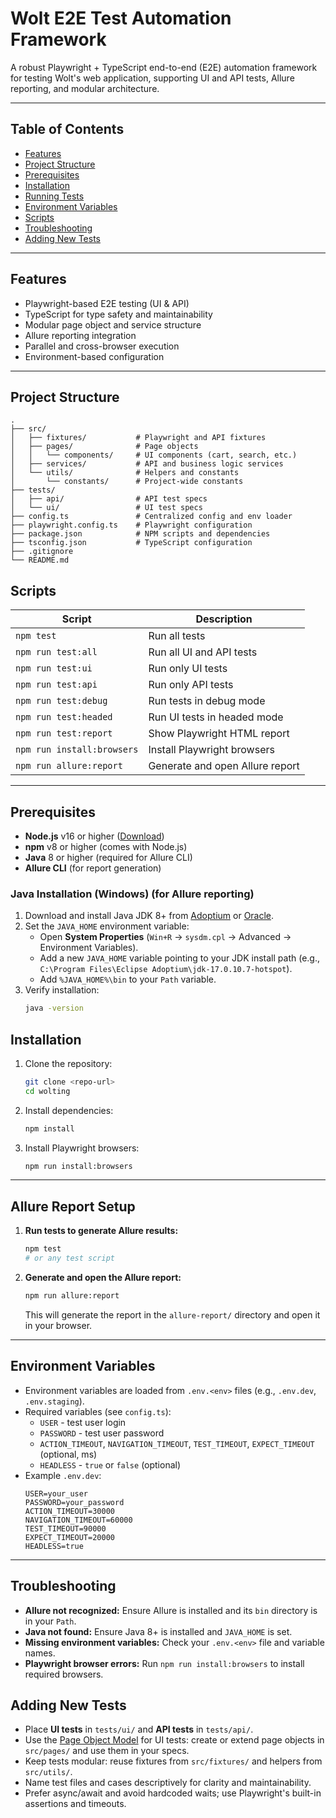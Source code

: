 # Wolt E2E Test Automation Framework

A robust Playwright + TypeScript end-to-end (E2E) automation framework for testing Wolt's web application, supporting UI and API tests, Allure reporting, and modular architecture.

---

## Table of Contents
- [Features](#features)
- [Project Structure](#project-structure)
- [Prerequisites](#prerequisites)
- [Installation](#installation)
- [Running Tests](#running-tests)
- [Environment Variables](#environment-variables)
- [Scripts](#scripts)
- [Troubleshooting](#troubleshooting)
- [Adding New Tests](#adding-new-tests)

---

## Features
- Playwright-based E2E testing (UI & API)
- TypeScript for type safety and maintainability
- Modular page object and service structure
- Allure reporting integration
- Parallel and cross-browser execution
- Environment-based configuration

---

## Project Structure
```
.
├── src/
│   ├── fixtures/           # Playwright and API fixtures
│   ├── pages/              # Page objects
│   │   └── components/     # UI components (cart, search, etc.)
│   ├── services/           # API and business logic services
│   └── utils/              # Helpers and constants
│       └── constants/      # Project-wide constants
├── tests/
│   ├── api/                # API test specs
│   └── ui/                 # UI test specs
├── config.ts               # Centralized config and env loader
├── playwright.config.ts    # Playwright configuration
├── package.json            # NPM scripts and dependencies
├── tsconfig.json           # TypeScript configuration
├── .gitignore
└── README.md
```
## Scripts
| Script              | Description                                 |
|---------------------|---------------------------------------------|
| `npm test`          | Run all tests                               |
| `npm run test:all`  | Run all UI and API tests                    |
| `npm run test:ui`   | Run only UI tests                           |
| `npm run test:api`  | Run only API tests                          |
| `npm run test:debug`| Run tests in debug mode                     |
| `npm run test:headed`| Run UI tests in headed mode                |
| `npm run test:report`| Show Playwright HTML report                |
| `npm run install:browsers`| Install Playwright browsers           |
| `npm run allure:report`| Generate and open Allure report           |

---

## Prerequisites
- **Node.js** v16 or higher ([Download](https://nodejs.org/))
- **npm** v8 or higher (comes with Node.js)
- **Java** 8 or higher (required for Allure CLI)
- **Allure CLI** (for report generation)

### Java Installation (Windows) (for Allure reporting)
1. Download and install Java JDK 8+ from [Adoptium](https://adoptium.net/) or [Oracle](https://www.oracle.com/java/technologies/downloads/).
2. Set the `JAVA_HOME` environment variable:
   - Open **System Properties** (`Win+R` → `sysdm.cpl` → Advanced → Environment Variables).
   - Add a new `JAVA_HOME` variable pointing to your JDK install path (e.g., `C:\Program Files\Eclipse Adoptium\jdk-17.0.10.7-hotspot`).
   - Add `%JAVA_HOME%\bin` to your `Path` variable.
3. Verify installation:
   ```sh
   java -version
   ```

## Installation
1. Clone the repository:
   ```sh
   git clone <repo-url>
   cd wolting
   ```
2. Install dependencies:
   ```sh
   npm install
   ```
3. Install Playwright browsers:
   ```sh
   npm run install:browsers
   ```

---

## Allure Report Setup
1. **Run tests to generate Allure results:**
   ```sh
   npm test
   # or any test script
   ```
2. **Generate and open the Allure report:**
   ```sh
   npm run allure:report
   ```
   This will generate the report in the `allure-report/` directory and open it in your browser.

---

## Environment Variables
- Environment variables are loaded from `.env.<env>` files (e.g., `.env.dev`, `.env.staging`).
- Required variables (see `config.ts`):
  - `USER` - test user login
  - `PASSWORD` - test user password
  - `ACTION_TIMEOUT`, `NAVIGATION_TIMEOUT`, `TEST_TIMEOUT`, `EXPECT_TIMEOUT` (optional, ms)
  - `HEADLESS` - `true` or `false` (optional)
- Example `.env.dev`:
  ```env
  USER=your_user
  PASSWORD=your_password
  ACTION_TIMEOUT=30000
  NAVIGATION_TIMEOUT=60000
  TEST_TIMEOUT=90000
  EXPECT_TIMEOUT=20000
  HEADLESS=true
  ```

---

## Troubleshooting
- **Allure not recognized:** Ensure Allure is installed and its `bin` directory is in your `Path`.
- **Java not found:** Ensure Java 8+ is installed and `JAVA_HOME` is set.
- **Missing environment variables:** Check your `.env.<env>` file and variable names.
- **Playwright browser errors:** Run `npm run install:browsers` to install required browsers.

## Adding New Tests
- Place **UI tests** in `tests/ui/` and **API tests** in `tests/api/`.
- Use the [Page Object Model](https://playwright.dev/docs/pom) for UI tests: create or extend page objects in `src/pages/` and use them in your specs.
- Keep tests modular: reuse fixtures from `src/fixtures/` and helpers from `src/utils/`.
- Name test files and cases descriptively for clarity and maintainability.
- Prefer async/await and avoid hardcoded waits; use Playwright's built-in assertions and timeouts.
